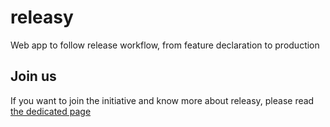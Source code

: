 # releasy

Web app to follow release workflow, from feature declaration to production

## Join us

If you want to join the initiative and know more about releasy, please read [the dedicated page](join-us.md)
